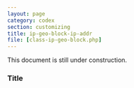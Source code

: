 ```yaml
---
layout: page
category: codex
section: customizing
title: ip-geo-block-ip-addr
file: [class-ip-geo-block.php]
---
```


This document is still under construction.

<!--more-->

### Title ###

[IP-Geo-Block]: https://wordpress.org/plugins/ip-geo-block/ "WordPress › IP Geo Block « WordPress Plugins"
